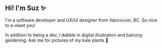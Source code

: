 ## Hi! I'm Suz ✨
I'm a software developer and UX/UI designer from Vancouver, BC. So nice to e-meet you!

In addition to being a dev, I dabble in digital illustration and balcony gardening. Ask me for pictures of my kale plants 🌿
